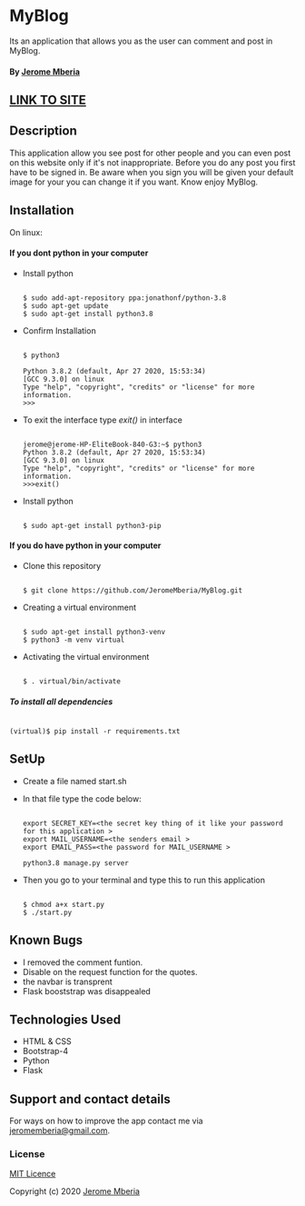 # MyBlog

Its an application that allows you as the user can comment and post in MyBlog.

#### By [Jerome Mberia](https://github.com/JeromeMberia)

## [LINK TO SITE](https://my--blog2.herokuapp.com/)

## Description

This application allow you see post for other people and you can even post on this website only if it's not inappropriate. Before you do any post you first have to be signed in. Be aware when you sign you will be given your default image for your you can change it if you want. Know enjoy MyBlog.

## Installation

On linux:

#### If you dont python in your computer

* Install  python
  
    ```

    $ sudo add-apt-repository ppa:jonathonf/python-3.8
    $ sudo apt-get update
    $ sudo apt-get install python3.8
    ```

* Confirm Installation

    ```

    $ python3

    Python 3.8.2 (default, Apr 27 2020, 15:53:34)
    [GCC 9.3.0] on linux
    Type "help", "copyright", "credits" or "license" for more information.
    >>>
    ```

* To exit the interface type *exit()* in interface

    ```

    jerome@jerome-HP-EliteBook-840-G3:~$ python3
    Python 3.8.2 (default, Apr 27 2020, 15:53:34) 
    [GCC 9.3.0] on linux
    Type "help", "copyright", "credits" or "license" for more information.
    >>>exit()
    ```

* Install  python

    ```

    $ sudo apt-get install python3-pip
    ```

#### If you do have python in your computer

* Clone this repository

    ```

    $ git clone https://github.com/JeromeMberia/MyBlog.git
    ```

* Creating a virtual environment

    ```

    $ sudo apt-get install python3-venv
    $ python3 -m venv virtual
    ```

* Activating the virtual environment

    ```

    $ . virtual/bin/activate
    ```

##### To install all dependencies

   ```

   (virtual)$ pip install -r requirements.txt

   ```

## SetUp

* Create a file named start.sh
  
* In that file type the code below:

    ```

    export SECRET_KEY=<the secret key thing of it like your password for this application >
    export MAIL_USERNAME=<the senders email >
    export EMAIL_PASS=<the password for MAIL_USERNAME >

    python3.8 manage.py server
    ```

* Then you go to your terminal and type this to run this application

    ```

    $ chmod a+x start.py
    $ ./start.py
    ```

## Known Bugs

* I removed the comment funtion.
* Disable on the request function for the quotes.
* the navbar is transprent
* Flask booststrap was disappealed

## Technologies Used

* HTML & CSS
* Bootstrap-4
* Python
* Flask

## Support and contact details

For ways on how to improve the app contact me via jeromemberia@gmail.com.

### License

[MIT Licence](https://github.com/JeromeMberia/MyBlog/blob/master/LICENSE)

Copyright (c) 2020 [Jerome Mberia](https://github.com/JeromeMberia)
